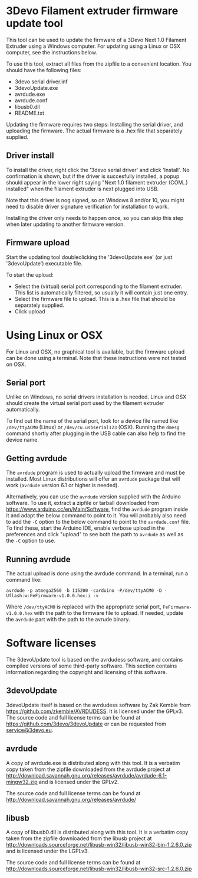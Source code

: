 3Devo Filament extruder firmware update tool
============================================
This tool can be used to update the firmware of a 3Devo Next 1.0
Filament Extruder using a Windows computer. For updating using a Linux
or OSX computer, see the instructions below.

To use this tool, extract all files from the zipfile to a convenient
location. You should have the following files:
 - 3devo serial driver.inf
 - 3devoUpdate.exe
 - avrdude.exe
 - avrdude.conf
 - libusb0.dll
 - README.txt

Updating the firmware requires two steps: Installing the serial driver,
and uploading the firmware. The actual firmware is a .hex file that
separately supplied.

Driver install
--------------
To install the driver, right click the '3devo serial driver' and click
'Install'. No confirmation is shown, but if the driver is succesfully
installed, a popup should appear in the lower right saying "Next 1.0
filament extruder (COM..) installed" when the filament extruder is next
plugged into USB.

Note that this driver is nog signed, so on Windows 8 and/or 10, you
might need to disable driver signature verification for installation to
work.

Installing the driver only needs to happen once, so you can skip this
step when later updating to another firmware version.

Firmware upload
---------------
Start the updating tool doubleclicking the '3devoUpdate.exe' (or just
'3devoUpdate') executable file.

To start the upload:
 - Select the (virtual) serial port corresponding to the filament
   extruder. This list is automatically filtered, so usually it will
   contain just one entry.
 - Select the firmware file to upload. This is a .hex file that should
   be separately supplied.
 - Click upload

Using Linux or OSX
==================
For Linux and OSX, no graphical tool is available, but the firmware
upload can be done using a terminal. Note that these instructions were
not tested on OSX.

Serial port
-----------
Unlike on Windows, no serial drivers installation is needed. Linux and
OSX should create the virtual serial port used by the filament extruder
automatically.

To find out the name of the serial port, look for a device file named
like `/dev/ttyACM0` (Linux) or `/dev/cu.usbserial123` (OSX). Running the
`dmesg` command shortly after plugging in the USB cable can also help to
find the device name.

Getting avrdude
---------------
The `avrdude` program is used to actually upload the firmware and must
be installed. Most Linux distributions will offer an `avrdude` package
that will work (`avrdude` version 6.1 or higher is needed).

Alternatively, you can use the `avrdude` version supplied with the
Arduino software. To use it, extract a zipfile or tarball downloaded
from https://www.arduino.cc/en/Main/Software, find the `avrdude` program
inside it and adapt the below command to point to it. You will probably
also need to add the `-C` option to the below command to point to the
`avrdude.conf` file. To find these, start the Arduino IDE, enable
verbose upload in the preferences and click "upload" to see both the
path to `avrdude` as well as the `-C` option to use.

Running avrdude
---------------
The actual upload is done using the avrdude command. In a terminal, run
a command like:

    avrdude -p atmega2560 -b 115200 -carduino -P/dev/ttyACM0 -D -Uflash:w:FeFirmware-v1.0.0.hex:i -v

Where `/dev/ttyACM0` is replaced with the appropriate serial port,
`FeFirmware-v1.0.0.hex` with the path to the firmware file to upload. If
needed, update the `avrdude` part with the path to the avrude binary.

Software licenses
=================
The 3devoUpdate tool is based on the avrdudess software, and contains
compiled versions of some third-party software. This section contains
information regarding the copyright and licensing of this software.


3devoUpdate
-----------
3devoUpdate itself is based on the avrdudess software by Zak Kemble from
https://github.com/zkemble/AVRDUDESS. It is licensed under the GPLv3.
The source code and full license terms can be found at
https://github.com/3devo/3devoUpdate or can be requested from
service@3devo.eu.


avrdude
-------
A copy of avrdude.exe is distributed along with this tool. It is a
verbatim copy taken from the zipfile downloaded from the avrdude project
at http://download.savannah.gnu.org/releases/avrdude/avrdude-6.1-mingw32.zip
and is licensed under the GPLv2.

The source code and full license terms can be found at
http://download.savannah.gnu.org/releases/avrdude/


libusb
------
A copy of libusb0.dll is distributed along with this tool. It is a
verbatim copy taken from the zipfile downloaded from the libusb project
at http://downloads.sourceforge.net/libusb-win32/libusb-win32-bin-1.2.6.0.zip
and is licensed under the LGPLv3.

The source code and full license terms can be found at
http://downloads.sourceforge.net/libusb-win32/libusb-win32-src-1.2.6.0.zip

